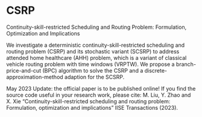 # CSRP
Continuity-skill-restricted Scheduling and Routing Problem: Formulation, Optimization and Implications

We investigate a deterministic continuity-skill-restricted scheduling and routing problem (CSRP) and its stochastic variant (SCSRP) to address attended home healthcare (AHH) problem, which is a variant of classical vehicle routing problem with time windows (VRPTW). We propose a branch-price-and-cut (BPC) algorithm to solve the CSRP and a discrete-approximation-method adaption for the SCSRP.

May 2023 Update: the official paper is to be published online!  If you find the source code useful in your research work, please cite: M. Liu, Y. Zhao and X. Xie “Continuity-skill-restricted scheduling and routing problem: Formulation, optimization and implications” IISE Transactions (2023). 

